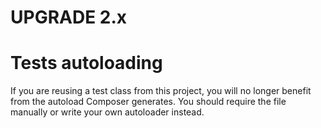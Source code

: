 UPGRADE 2.x
===========

# Tests autoloading

If you are reusing a test class from this project, you  will no longer benefit from the autoload Composer generates.
You should require the file manually or write your own autoloader instead.
